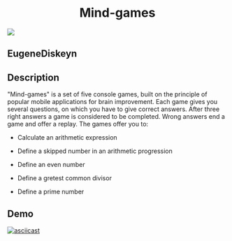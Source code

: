 <div align="center">
  
  # Mind-games
  
</div>

<a href="https://codeclimate.com/github/EugeneDiskeyn/Mind-Games/maintainability"><img src="https://api.codeclimate.com/v1/badges/5e32d36a903826d22cc4/maintainability" /></a>

## EugeneDiskeyn

## Description

"Mind-games" is a set of five console games, built on the principle of popular mobile applications for brain improvement.
Each game gives you several questions, on which you have to give correct answers.
After three right answers a game is considered to be completed.
Wrong answers end a game and offer a replay.
The games offer you to:

- Calculate an arithmetic expression

- Define a skipped number in an arithmetic progression

- Define an even number

- Define a gretest common divisor

- Define a prime number

## Demo

[![asciicast](https://asciinema.org/a/ODcxOQG7oyYyyL63xnxBqkmTF.svg)](https://asciinema.org/a/ODcxOQG7oyYyyL63xnxBqkmTF)